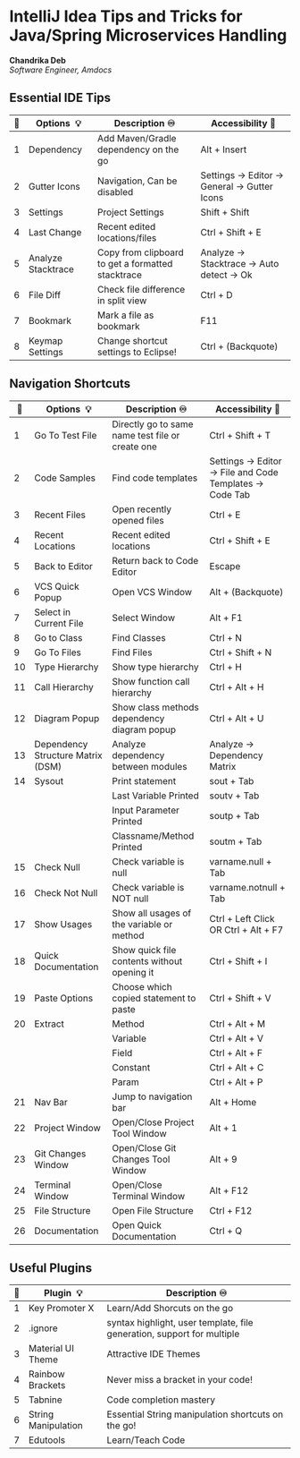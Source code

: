 # IntelliJ Idea Tips and Tricks for Java/Spring Microservices Handling

**Chandrika Deb**  
*Software Engineer, Amdocs* 

## Essential IDE Tips

|**:pushpin:**|**Options &nbsp;💡**|**Description ♾️**| **Accessibility :link:**|
|-------|---------------|--------------------|---------------------|
|1 |Dependency| Add Maven/Gradle dependency on the go | Alt + Insert |
|2 |Gutter Icons| Navigation, Can be disabled | Settings -> Editor -> General -> Gutter Icons|
|3 |Settings| Project Settings | Shift + Shift |
|4 |Last Change| Recent edited locations/files | Ctrl + Shift + E |
|5 |Analyze Stacktrace| Copy from clipboard to get a formatted stacktrace | Analyze -> Stacktrace -> Auto detect -> Ok|
|6 |File Diff| Check file difference in split view | Ctrl + D|
|7 |Bookmark| Mark a file as bookmark | F11 |
|8 |Keymap Settings| Change shortcut settings to Eclipse! | Ctrl + (Backquote)|



## Navigation Shortcuts


|**:pushpin:**|**Options &nbsp;💡**|**Description ♾️**| **Accessibility :link:**|
|-------|---------------|--------------------|---------------------|
|1 |Go To Test File| Directly go to same name test file or create one | Ctrl + Shift + T |
|2 |Code Samples| Find code templates | Settings -> Editor -> File and Code Templates -> Code Tab|
|3 |Recent Files| Open recently opened files | Ctrl + E |
|4 |Recent Locations| Recent edited locations | Ctrl + Shift + E |
|5 |Back to Editor| Return back to Code Editor| Escape|
|6 |VCS Quick Popup| Open VCS Window | Alt + (Backquote)|
|7 |Select in Current File| Select Window | Alt + F1 |
|8 |Go to Class| Find Classes | Ctrl + N|
|9 |Go To Files| Find Files | Ctrl + Shift + N |
|10 |Type Hierarchy| Show type hierarchy | Ctrl + H |
|11 |Call Hierarchy| Show function call hierarchy | Ctrl + Alt + H |
|12 |Diagram Popup| Show class methods dependency diagram popup | Ctrl + Alt + U |
|13 |Dependency Structure Matrix (DSM)| Analyze dependency between modules | Analyze -> Dependency Matrix|
|14 |Sysout| Print statement | sout + Tab |
||| Last Variable Printed | soutv + Tab |
||| Input Parameter Printed | soutp + Tab |
||| Classname/Method Printed | soutm + Tab |
|15 |Check Null| Check variable is null | varname.null + Tab |
|16 |Check Not Null| Check variable is NOT null | varname.notnull + Tab |
|17 |Show Usages| Show all usages of the variable or method | Ctrl + Left Click OR Ctrl + Alt + F7|
|18 |Quick Documentation| Show quick file contents without opening it | Ctrl + Shift + I |
|19 |Paste Options| Choose which copied statement to paste | Ctrl + Shift + V |
|20 |Extract| Method | Ctrl + Alt + M |
||| Variable | Ctrl + Alt + V |
||| Field | Ctrl + Alt + F |
||| Constant | Ctrl + Alt + C |
||| Param | Ctrl + Alt + P |
|21 |Nav Bar| Jump to navigation bar | Alt + Home |
|22 |Project Window | Open/Close Project Tool Window | Alt + 1 |
|23 |Git Changes Window | Open/Close Git Changes Tool Window | Alt + 9 |
|24 |Terminal Window | Open/Close Terminal Window | Alt + F12 |
|25 |File Structure | Open File Structure | Ctrl + F12 |
|26 |Documentation | Open Quick Documentation | Ctrl + Q |



## Useful Plugins

|**:pushpin:**|**Plugin &nbsp;💡**|**Description ♾️**|
|-------|---------------|--------------------|
|1 |Key Promoter X | Learn/Add Shorcuts on the go |
|2 |.ignore| syntax highlight, user template, file generation, support for multiple |
|3 |Material UI Theme| Attractive IDE Themes |
|4 |Rainbow Brackets| Never miss a bracket in your code! |
|5 |Tabnine| Code completion mastery |
|6 |String Manipulation| Essential String manipulation shortcuts on the go! |
|7 |Edutools| Learn/Teach Code |
